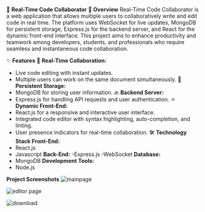 🚀 **Real-Time Code Collaborator**
📖 **Overview**
Real-Time Code Collaborator is a web application that allows multiple users to collaboratively write and edit code in real time. The platform uses WebSocket for live updates, MongoDB for persistent storage, Express.js for the backend server, and React for the dynamic front-end interface. This project aims to enhance productivity and teamwork among developers, students, and professionals who require seamless and instantaneous code collaboration.

✨ **Features**
📝 **Real-Time Collaboration:**
- Live code editing with instant updates.
- Multiple users can work on the same document simultaneously.
💾 **Persistent Storage:**
- MongoDB for storing user information.
🔙 **Backend Server:**
- Express.js for handling API requests and user authentication.
⚛️ **Dynamic Front-End:**
- React.js for a responsive and interactive user interface.
- Integrated code editor with syntax highlighting, auto-completion, and linting.
- User presence indicators for real-time collaboration.
🛠️ **Technology Stack**
**Front-End:**
- React.js
- Javascript
**Back-End:**
-Express.js
-WebSocket
**Database:**
- MongoDB
**Development Tools:**
- Node.js

**Project Screenshots**
![mainpage](https://github.com/aditya2410-U/RealTime-Code-Collaborator/assets/102215488/825fcf53-eae7-4ad9-95c4-dfa84dca8783)

![editor page ](https://github.com/aditya2410-U/RealTime-Code-Collaborator/assets/102215488/521b057a-bc7f-49aa-bbbe-859729f05365)

![download](https://github.com/aditya2410-U/RealTime-Code-Collaborator/assets/102215488/7fa61d9f-009e-4188-bb26-e4e6148aa30a)
